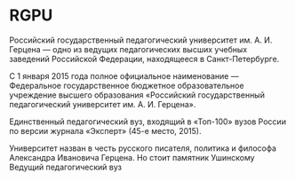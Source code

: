 # RGPU
Российский государственный педагогический университет им. А. И. Герцена — одно из ведущих педагогических высших учебных заведений Российской Федерации, находящееся в Санкт-Петербурге.

С 1 января 2015 года полное официальное наименование — Федеральное государственное бюджетное образовательное учреждение высшего образования «Российский государственный педагогический университет им. А. И. Герцена».

Единственный педагогический вуз, входящий в «Топ-100» вузов России по версии журнала «Эксперт» (45-е место, 2015).

Университет назван в честь русского писателя, политика и философа Александра Ивановича Герцена.
Но стоит памятник Ушинскому 
Ведущий педагогический вуз
